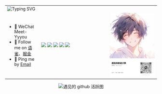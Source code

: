 <div align="center">
  <table>
    <!-- Header -->
    <tr>
      <td colspan="3" align="left">
       <img src="https://readme-typing-svg.demolab.com?font=Fira+Code&pause=1000&color=7E55F6&vCenter=true&width=1000&lines=%F0%9F%91%8B+Hi!++there+I'm+Meet.;%F0%9F%9B%A0%EF%B8%8F+An+Open+Source+Contributor;%F0%9F%93%9A+I%E2%80%99m+currently+learning+%7C+Web+development+%7C+App+Development+%7C+Server+development;%E2%9D%93+Ask+me+about+anything.+I+will+try+to+help+you+as+much+as+I+can.;%F0%9F%8E%A4+Quote%3A+%22Front-end+means+to+be+at+the+front+of+the+user.%22" alt="Typing SVG" />
      </td>
    </tr>
    <!-- 个人信息 -->
    <tr>
      <td align="left">
        <ul>
        <li>📱 WeChat  Meet-Yyyou </li>
          <li>
            🌸 Follow me on
            <a target="_blank" href="https://www.yuque.com/meet-student">语雀</a>、<a target="_blank" href="https://juejin.cn/user/3544481220800296">掘金</a>
          </li>
          <li>💬 Ping me by <a target="_blank" href="mailto:1875694521@qq.com">Email</a></li>
        </ul>
      </td>
      <td align="left" width="45%">
        <code><img src="https://img.shields.io/badge/typescript-%23007ACC.svg?style=for-the-badge&logo=typescript&logoColor=white"/></code>
        <code><img src="https://img.shields.io/badge/react-%2320232a.svg?style=for-the-badge&logo=react&logoColor=%2361DAFB"/></code>
        <code><img src="https://img.shields.io/badge/node.js-6DA55F?style=for-the-badge&logo=node.js&logoColor=white"/></code>
        <code><img src="https://img.shields.io/badge/nestjs-%23E0234E.svg?style=for-the-badge&logo=nestjs&logoColor=white"/></code>
        <code><img src="https://img.shields.io/badge/vuejs-%2335495e.svg?style=for-the-badge&logo=vuedotjs&logoColor=%234FC08D"/></code>
      </td>
      <td align="center" width="150px">
        <img src="https://raw.githubusercontent.com/Meet-student/Meet-student/master/assets/image/we.jpg" width="150px" />
      </td>
    </tr>
  </table>
  <picture>
    <source media="(prefers-color-scheme: dark)"
      srcset="https://github-readme-activity-graph.vercel.app/graph?username=meet-student&theme=github&height=250" />
    <source media="(prefers-color-scheme: light)"
      srcset="https://github-readme-activity-graph.vercel.app/graph?username=meet-student&bg_color=F6F8FA&color=708090&line=24292e&point=24292e&area=true&hide_border=true&height=250" />
    <img src="https://github-readme-activity-graph.vercel.app/graph?username=meet-student&bg_color=F6F8FA&color=708090&line=24292e&point=24292e&area=true&hide_border=true&height=250" alt="遇见的 github 活跃图" />
  </picture>
</div>
